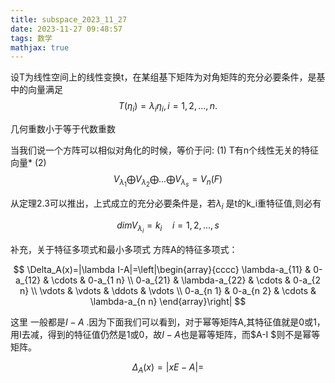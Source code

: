 ```yaml
---
title: subspace_2023_11_27
date: 2023-11-27 09:48:57
tags: 数学
mathjax: true
---
```



设T为线性空间上的线性变换t，在某组基下矩阵为对角矩阵的充分必要条件，是基中的向量满足
$$
T(\eta_i) = \lambda_i \eta_i, \, i = 1, 2,...,n.
$$


几何重数小于等于代数重数

当我们说一个方阵可以相似对角化的时候，等价于问:
(1) T有n个线性无关的特征向量*
(2) 
$$
V_{\lambda_1} \bigoplus V_{\lambda_2} \bigoplus ... \bigoplus V_{\lambda_s} = V_n(F)
$$

从定理2.3可以推出，上式成立的充分必要条件是，若$\lambda_i$ 是t的k_i重特征值,则必有  

$$
dim V_{\lambda_i} = k_i \quad i = 1,2,...,s
$$



补充，关于特征多项式和最小多项式
方阵A的特征多项式：


$$
\Delta_A(x)=|\lambda I-A|=\left|\begin{array}{cccc}
\lambda-a_{11} & 0-a_{12} & \cdots & 0-a_{1 n} \\
0-a_{21} & \lambda-a_{22} & \cdots & 0-a_{2 n} \\
\vdots & \vdots & \ddots & \vdots \\
0-a_{n 1} & 0-a_{n 2} & \cdots & \lambda-a_{n n}
\end{array}\right|
$$

这里 一般都是$I -A$ .因为下面我们可以看到，对于幂等矩阵A,其特征值就是0或1，用I去减，得到的特征值仍然是1或0，故$I -A$也是幂等矩阵，而$A-I $则不是幂等矩阵。

$$
\Delta_A(x) = \left|x E-A\right| = 
$$

